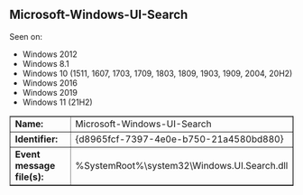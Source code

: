 ## Microsoft-Windows-UI-Search

Seen on:
* Windows 2012
* Windows 8.1
* Windows 10 (1511, 1607, 1703, 1709, 1803, 1809, 1903, 1909, 2004, 20H2)
* Windows 2016
* Windows 2019
* Windows 11 (21H2)

<table border="1" class="docutils">
  <tbody>
    <tr>
      <td><b>Name:</b></td>
      <td>Microsoft-Windows-UI-Search</td>
    </tr>
    <tr>
      <td><b>Identifier:</b></td>
      <td>{d8965fcf-7397-4e0e-b750-21a4580bd880}</td>
    </tr>
    <tr>
      <td><b>Event message file(s):</b></td>
      <td>%SystemRoot%\system32\Windows.UI.Search.dll</td>
    </tr>
  </tbody>
</table>

&nbsp;

